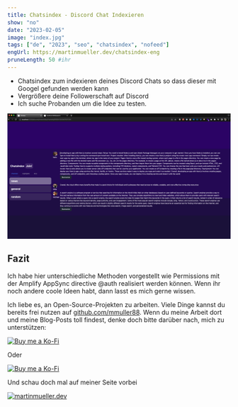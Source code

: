 ```yaml
---
title: Chatsindex - Discord Chat Indexieren
show: "no"
date: "2023-02-05"
image: "index.jpg"
tags: ["de", "2023", "seo", "chatsindex", "nofeed"]
engUrl: https://martinmueller.dev/chatsindex-eng
pruneLength: 50 #ihr
---
```


* Chatsindex zum indexieren deines Discord Chats so dass dieser mit Googel gefunden werden kann
* Vergrößere deine Followerschaft auf Discord
* Ich suche Probanden um die Idee zu testen.

![pic](./seo.gif)

## Fazit

Ich habe hier unterschiedliche Methoden vorgestellt wie Permissions mit der Amplify AppSync directive @auth realisiert werden können. Wenn ihr noch andere coole Ideen habt, dann lasst es mich gerne wissen.

Ich liebe es, an Open-Source-Projekten zu arbeiten. Viele Dinge kannst du bereits frei nutzen auf [github.com/mmuller88](https://github.com/mmuller88). Wenn du meine Arbeit dort und meine Blog-Posts toll findest, denke doch bitte darüber nach, mich zu unterstützen:

[![Buy me a Ko-Fi](https://storage.ko-fi.com/cdn/useruploads/png_d554a01f-60f0-4969-94d1-7b69f3e28c2fcover.jpg?v=69a332f2-b808-4369-8ba3-dae0d1100dd4)](https://ko-fi.com/T6T1BR59W)

Oder

[![Buy me a Ko-Fi](https://theastrologypodcast.com/wp-content/uploads/2015/06/become-my-patron-05.jpg)](https://www.patreon.com/bePatron?u=29010217)

Und schau doch mal auf meiner Seite vorbei

[![martinmueller.dev](https://martinmueller.dev/static/84caa5292a6d0c37c48ae280d04b5fa6/a7715/joint.jpg)](https://martinmueller.dev/resume)